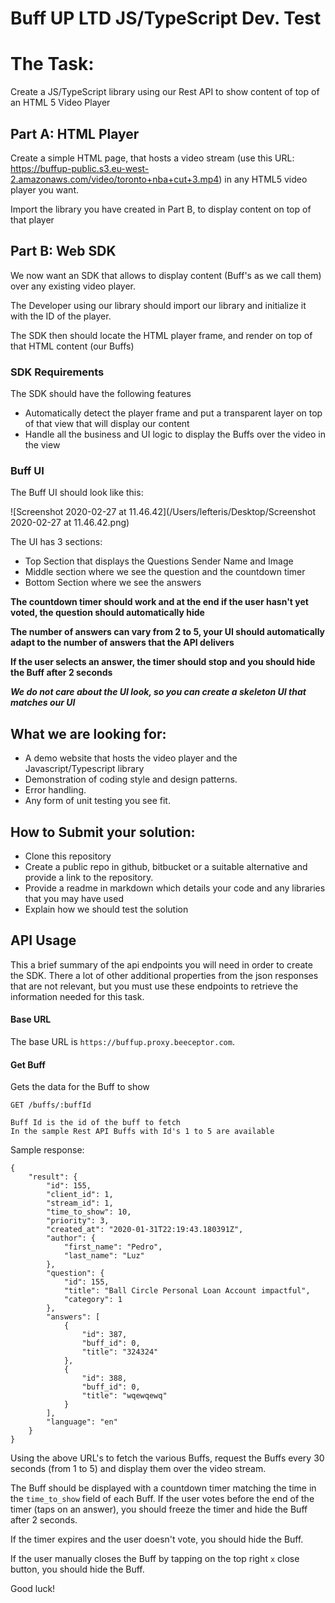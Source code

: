 # Buff UP LTD JS/TypeScript Dev. Test

# The Task:

Create a JS/TypeScript library using our Rest API to show content of top of an HTML 5 Video Player



## Part A: HTML Player

Create a simple HTML page, that hosts a video stream (use this URL: https://buffup-public.s3.eu-west-2.amazonaws.com/video/toronto+nba+cut+3.mp4) in any HTML5 video player you want.

Import the library you have created in Part B, to display content on top of that player

## Part B: Web SDK

We now want an SDK that allows to display content (Buff's as we call them) over any existing video player.

The Developer using our library should import our library and initialize it with the ID of the player.

The SDK then should locate the HTML player frame, and render on top of that HTML content (our Buffs)

### SDK Requirements

The SDK should have the following features

- Automatically detect the player frame and put a transparent layer on top of that view that will display our content
- Handle all the business and UI logic to display the Buffs over the video in the view

### Buff UI

The Buff UI should look like this:

![Screenshot 2020-02-27 at 11.46.42](/Users/lefteris/Desktop/Screenshot 2020-02-27 at 11.46.42.png)



The UI has 3 sections:

- Top Section that displays the Questions Sender Name and Image
- Middle section where we see the question and the countdown timer
- Bottom Section where we see the answers

**The countdown timer should work and at the end if the user hasn't yet voted, the question should automatically hide**

**The number of answers can vary from 2 to 5, your UI should automatically adapt to the number of answers that the API delivers**

**If the user selects an answer, the timer should stop and you should hide the Buff after 2 seconds**

***We do not care about the UI look, so you can create a skeleton UI that matches our UI***



## What we are looking for:

- A demo website that hosts the video player and the  Javascript/Typescript library  
- Demonstration of coding style and design patterns.
- Error handling.
- Any form of unit testing you see fit.

## How to Submit your solution:

- Clone this repository
- Create a public repo in github, bitbucket or a suitable alternative and provide a link to the repository.
- Provide a readme in markdown which details your code and any libraries that you may have used
- Explain how we should test the solution

## API Usage

This a brief summary of the api endpoints you will need in order to create the SDK. There a lot of other additional properties from the json responses that are not relevant, but you must use these endpoints to retrieve the information needed for this task.

#### Base URL

The base URL is `https://buffup.proxy.beeceptor.com`. 

#### Get  Buff

Gets the data for the Buff to show

```
GET /buffs/:buffId

Buff Id is the id of the buff to fetch
In the sample Rest API Buffs with Id's 1 to 5 are available
```

Sample response:

```
{
    "result": {
        "id": 155,
        "client_id": 1,
        "stream_id": 1,
        "time_to_show": 10,
        "priority": 3,
        "created_at": "2020-01-31T22:19:43.180391Z",
        "author": {
            "first_name": "Pedro",
            "last_name": "Luz"
        },
        "question": {
            "id": 155,
            "title": "Ball Circle Personal Loan Account impactful",
            "category": 1
        },
        "answers": [
            {
                "id": 387,
                "buff_id": 0,
                "title": "324324"
            },
            {
                "id": 388,
                "buff_id": 0,
                "title": "wqewqewq"
            }
        ],
        "language": "en"
    }
}
```

Using the above URL's to fetch the various Buffs, request the Buffs every 30 seconds (from 1 to 5) and display them over the video stream.

The Buff should be displayed with a countdown timer matching the time in the `time_to_show` field of each Buff.
If the user votes before the end of the timer (taps on an answer), you should freeze the timer and hide the Buff after 2 seconds.

If the timer expires and the user doesn't vote, you should hide the Buff.

If the user manually closes the Buff by tapping on the top right `x` close button, you should hide the Buff.



Good luck!
